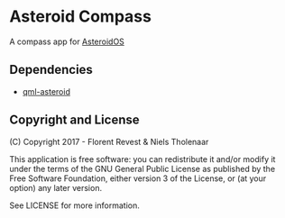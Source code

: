 # Asteroid Compass
A compass app for [AsteroidOS](http://asteroidos.org/)

## Dependencies
* [qml-asteroid](https://github.com/AsteroidOS/qml-asteroid)

## Copyright and License
(C) Copyright 2017 - Florent Revest & Niels Tholenaar

This application is free software: you can redistribute it and/or modify
it under the terms of the GNU General Public License as published by
the Free Software Foundation, either version 3 of the License, or
(at your option) any later version.

See LICENSE for more information.
